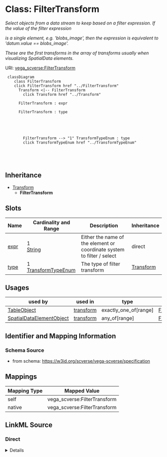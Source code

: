 

# Class: FilterTransform 


_Select objects from a data stream to keep based on a filter expression. If the value of the filter expression_

_is a single element, e.g. 'blobs_image', then the expression is equivalent to 'datum.value == blobs_image'._

_These are the first transforms in the array of transforms usually when visualizing SpatialData elements._





URI: [vega_scverse:FilterTransform](https://w3id.org/scverse/vega-scverse/FilterTransform)






```mermaid
 classDiagram
    class FilterTransform
    click FilterTransform href "../FilterTransform"
      Transform <|-- FilterTransform
        click Transform href "../Transform"
      
      FilterTransform : expr
        
      FilterTransform : type
        
          
    
        
        
        FilterTransform --> "1" TransformTypeEnum : type
        click TransformTypeEnum href "../TransformTypeEnum"
    

        
      
```





## Inheritance
* [Transform](Transform.md)
    * **FilterTransform**



## Slots

| Name | Cardinality and Range | Description | Inheritance |
| ---  | --- | --- | --- |
| [expr](expr.md) | 1 <br/> [String](String.md) | Either the name of the element or coordinate system to filter / select | direct |
| [type](type.md) | 1 <br/> [TransformTypeEnum](TransformTypeEnum.md) | The type of filter transform | [Transform](Transform.md) |





## Usages

| used by | used in | type | used |
| ---  | --- | --- | --- |
| [TableObject](TableObject.md) | [transform](transform.md) | exactly_one_of[range] | [FilterTransform](FilterTransform.md) |
| [SpatialDataElementObject](SpatialDataElementObject.md) | [transform](transform.md) | any_of[range] | [FilterTransform](FilterTransform.md) |






## Identifier and Mapping Information







### Schema Source


* from schema: https://w3id.org/scverse/vega-scverse/specification




## Mappings

| Mapping Type | Mapped Value |
| ---  | ---  |
| self | vega_scverse:FilterTransform |
| native | vega_scverse:FilterTransform |







## LinkML Source

<!-- TODO: investigate https://stackoverflow.com/questions/37606292/how-to-create-tabbed-code-blocks-in-mkdocs-or-sphinx -->

### Direct

<details>
```yaml
name: FilterTransform
description: 'Select objects from a data stream to keep based on a filter expression.
  If the value of the filter expression

  is a single element, e.g. ''blobs_image'', then the expression is equivalent to
  ''datum.value == blobs_image''.

  These are the first transforms in the array of transforms usually when visualizing
  SpatialData elements.'
from_schema: https://w3id.org/scverse/vega-scverse/specification
is_a: Transform
slot_usage:
  type:
    name: type
    description: 'The type of filter transform. ''filter_element'' will filter / select
      a particular element from a data source,

      ''filter_cs'' will select the coordinate system in which the element should
      be visualized and ''filter_scale''

      will select the scale of a multiscale raster data element.'
    equals_string_in:
    - filter_element
    - filter_cs
    - filter_scale
attributes:
  expr:
    name: expr
    description: Either the name of the element or coordinate system to filter / select.
    from_schema: https://w3id.org/scverse/vega-scverse/data
    rank: 1000
    domain_of:
    - FilterTransform
    - FilterChannelTransform
    - NormalizationFormulaTransform
    range: string
    required: true

```
</details>

### Induced

<details>
```yaml
name: FilterTransform
description: 'Select objects from a data stream to keep based on a filter expression.
  If the value of the filter expression

  is a single element, e.g. ''blobs_image'', then the expression is equivalent to
  ''datum.value == blobs_image''.

  These are the first transforms in the array of transforms usually when visualizing
  SpatialData elements.'
from_schema: https://w3id.org/scverse/vega-scverse/specification
is_a: Transform
slot_usage:
  type:
    name: type
    description: 'The type of filter transform. ''filter_element'' will filter / select
      a particular element from a data source,

      ''filter_cs'' will select the coordinate system in which the element should
      be visualized and ''filter_scale''

      will select the scale of a multiscale raster data element.'
    equals_string_in:
    - filter_element
    - filter_cs
    - filter_scale
attributes:
  expr:
    name: expr
    description: Either the name of the element or coordinate system to filter / select.
    from_schema: https://w3id.org/scverse/vega-scverse/data
    rank: 1000
    alias: expr
    owner: FilterTransform
    domain_of:
    - FilterTransform
    - FilterChannelTransform
    - NormalizationFormulaTransform
    range: string
    required: true
  type:
    name: type
    description: 'The type of filter transform. ''filter_element'' will filter / select
      a particular element from a data source,

      ''filter_cs'' will select the coordinate system in which the element should
      be visualized and ''filter_scale''

      will select the scale of a multiscale raster data element.'
    from_schema: https://w3id.org/scverse/vega-scverse/data
    rank: 1000
    alias: type
    owner: FilterTransform
    domain_of:
    - Transform
    - Format
    - Scale
    - Legend
    - Mark
    - TextMark
    - GroupMark
    range: TransformTypeEnum
    required: true
    equals_string_in:
    - filter_element
    - filter_cs
    - filter_scale

```
</details>